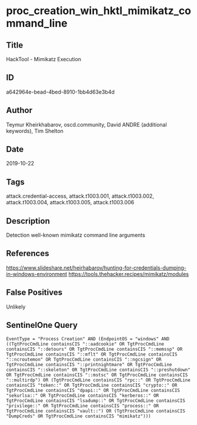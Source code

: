 # proc_creation_win_hktl_mimikatz_command_line

## Title
HackTool - Mimikatz Execution

## ID
a642964e-bead-4bed-8910-1bb4d63e3b4d

## Author
Teymur Kheirkhabarov, oscd.community, David ANDRE (additional keywords), Tim Shelton

## Date
2019-10-22

## Tags
attack.credential-access, attack.t1003.001, attack.t1003.002, attack.t1003.004, attack.t1003.005, attack.t1003.006

## Description
Detection well-known mimikatz command line arguments

## References
https://www.slideshare.net/heirhabarov/hunting-for-credentials-dumping-in-windows-environment
https://tools.thehacker.recipes/mimikatz/modules

## False Positives
Unlikely

## SentinelOne Query
```
EventType = "Process Creation" AND (EndpointOS = "windows" AND ((TgtProcCmdLine containsCIS "::aadcookie" OR TgtProcCmdLine containsCIS "::detours" OR TgtProcCmdLine containsCIS "::memssp" OR TgtProcCmdLine containsCIS "::mflt" OR TgtProcCmdLine containsCIS "::ncroutemon" OR TgtProcCmdLine containsCIS "::ngcsign" OR TgtProcCmdLine containsCIS "::printnightmare" OR TgtProcCmdLine containsCIS "::skeleton" OR TgtProcCmdLine containsCIS "::preshutdown" OR TgtProcCmdLine containsCIS "::mstsc" OR TgtProcCmdLine containsCIS "::multirdp") OR (TgtProcCmdLine containsCIS "rpc::" OR TgtProcCmdLine containsCIS "token::" OR TgtProcCmdLine containsCIS "crypto::" OR TgtProcCmdLine containsCIS "dpapi::" OR TgtProcCmdLine containsCIS "sekurlsa::" OR TgtProcCmdLine containsCIS "kerberos::" OR TgtProcCmdLine containsCIS "lsadump::" OR TgtProcCmdLine containsCIS "privilege::" OR TgtProcCmdLine containsCIS "process::" OR TgtProcCmdLine containsCIS "vault::") OR (TgtProcCmdLine containsCIS "DumpCreds" OR TgtProcCmdLine containsCIS "mimikatz")))

```